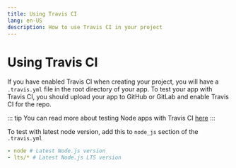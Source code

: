 ```yaml
---
title: Using Travis CI
lang: en-US
description: How to use Travis CI in your project
---
```


# Using Travis CI
If you have enabled Travis CI when creating your project, you will have a `.travis.yml` file in the root directory of your app.
To test your app with Travis CI, you should upload your app to GitHub or GitLab and enable Travis CI for the repo.

::: tip
You can read more about testing Node apps with Travis CI [here](https://docs.travis-ci.com/user/languages/javascript-with-nodejs/)
:::

To test with latest node version, add this to `node_js` section of the `.travis.yml`

```yaml
- node # Latest Node.js version
- lts/* # Latest Node.js LTS version
```
